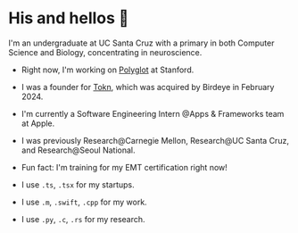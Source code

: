 # His and hellos 👋 
I'm an undergraduate at UC Santa Cruz with a primary in both Computer Science and Biology, concentrating in neuroscience.  

- Right now, I'm working on [Polyglot](https://landing-lime-five.vercel.app/) at Stanford.  

- I was a founder for [Tokn](https://tokn.so), which was acquired by Birdeye in February 2024.  

- I'm currently a Software Engineering Intern @Apps & Frameworks team at Apple.   

- I was previously Research@Carnegie Mellon, Research@UC Santa Cruz, and Research@Seoul National.

- Fun fact: I'm training for my EMT certification right now!

- I use `.ts`, `.tsx` for my startups. 

- I use `.m`, `.swift`, `.cpp` for my work. 

- I use `.py`, `.c`, `.rs` for my research. 
